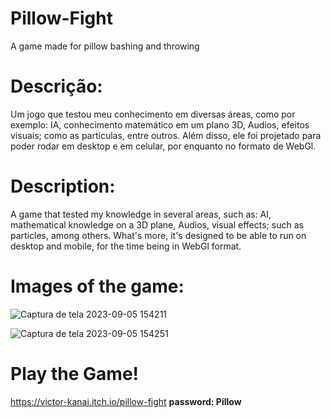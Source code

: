# Pillow-Fight
A game made for pillow bashing and throwing

# Descrição:
Um jogo que testou meu conhecimento em diversas áreas, como por exemplo: IA, conhecimento matemático em um plano 3D, Audios, efeitos visuais; como as partículas, entre outros. Além disso, ele foi projetado para poder rodar em desktop e em celular, por enquanto no formato de WebGl. 

# Description:
A game that tested my knowledge in several areas, such as: AI, mathematical knowledge on a 3D plane, Audios, visual effects; such as particles, among others. What's more, it's designed to be able to run on desktop and mobile, for the time being in WebGl format. 

# Images of the game:
![Captura de tela 2023-09-05 154211](https://github.com/Victor-Kanai/Pillow-Fight/assets/120500155/df4c029d-38a6-4600-8e91-500c583ccf48)

![Captura de tela 2023-09-05 154251](https://github.com/Victor-Kanai/Pillow-Fight/assets/120500155/97e98a42-96b7-4df3-b2b2-e0cb1542529f)

# Play the Game!

https://victor-kanai.itch.io/pillow-fight
**password: Pillow**
